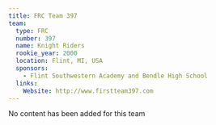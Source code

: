 ```yaml
---
title: FRC Team 397
team:
  type: FRC
  number: 397
  name: Knight Riders
  rookie_year: 2000
  location: Flint, MI, USA
  sponsors:
    - Flint Southwestern Academy and Bendle High School
  links:
    Website: http://www.firstteam397.com
---
```

No content has been added for this team